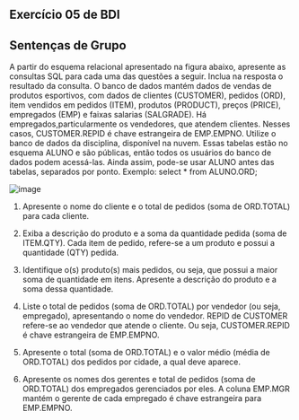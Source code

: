 ## Exercício 05 de BDI
## Sentenças de Grupo

A partir do esquema relacional apresentado na figura abaixo, apresente as consultas SQL para cada uma das questões a seguir. Inclua na resposta o resultado da consulta. O banco de dados mantém dados de vendas de produtos esportivos, com dados de clientes (CUSTOMER), pedidos (ORD), item vendidos em pedidos (ITEM), produtos (PRODUCT), preços (PRICE), empregados (EMP) e faixas salarias (SALGRADE). Há empregados,particularmente os vendedores, que atendem clientes. Nesses casos, CUSTOMER.REPID é chave estrangeira de EMP.EMPNO. Utilize o banco de dados da disciplina, disponível na nuvem. Essas tabelas estão no esquema ALUNO e são públicas, então todos os usuários do banco de dados podem acessá-las. Ainda assim, pode-se usar ALUNO antes das tabelas, separados por ponto. Exemplo: select * from ALUNO.ORD;

![image](https://github.com/user-attachments/assets/a32e8db7-580e-4ce3-974d-f0143f05b814)

1) Apresente o nome do cliente e o total de pedidos (soma de ORD.TOTAL) para cada cliente.

2) Exiba a descrição do produto e a soma da quantidade pedida (soma de ITEM.QTY). Cada item de pedido, refere-se a um produto e possui a quantidade (QTY) pedida.

3) Identifique o(s) produto(s) mais pedidos, ou seja, que possui a maior soma de quantidade em itens. Apresente a descrição do produto e a soma dessa quantidade.

4) Liste o total de pedidos (soma de ORD.TOTAL) por vendedor (ou seja, empregado), apresentando o nome do vendedor. REPID de CUSTOMER refere-se ao vendedor que atende o cliente. Ou seja, CUSTOMER.REPID é chave estrangeira de EMP.EMPNO.

5) Apresente o total (soma de ORD.TOTAL) e o valor médio (média de ORD.TOTAL) dos pedidos por cidade, a qual deve aparece.

6) Apresente os nomes dos gerentes e total de pedidos (soma de ORD.TOTAL) dos empregados gerenciados por eles. A coluna EMP.MGR mantém o gerente de cada empregado é chave estrangeira para EMP.EMPNO.
